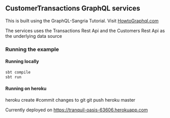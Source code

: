 ## CustomerTransactions GraphQL services

This is built using the GraphQL-Sangria Tutorial. Visit [HowtoGraphql.com](http://howtographql.com)

The services uses the Transactions Rest Api and the Customers Rest Api as the underlying data source


### Running the example

#### Running locally
```bash
sbt compile
sbt run
```

#### Running on heroku
heroku create
#commit changes to git
git push heroku master


Currently deployed on https://tranquil-oasis-63606.herokuapp.com
